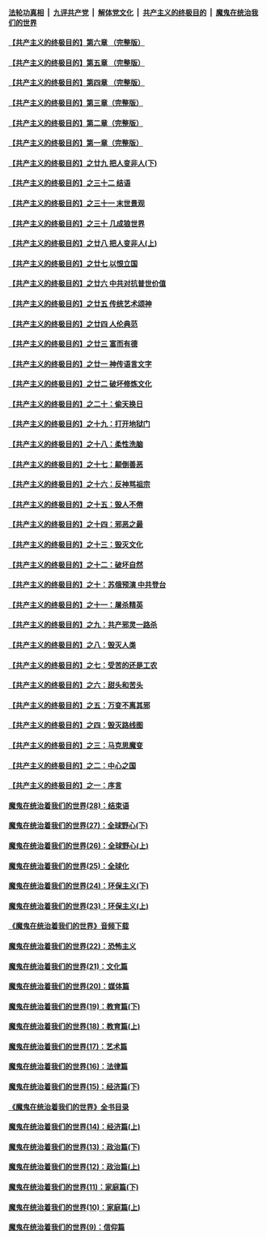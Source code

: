 ####  [法轮功真相](../../../../basic/blob/master/README.md?t=05270630) &nbsp;|&nbsp; [九评共产党](../../../../9ping.md/blob/master/README.md?t=05270630) &nbsp;|&nbsp; [解体党文化](../../../../jtdwh.md/blob/master/README.md?t=05270630)  &nbsp;|&nbsp; [共产主义的终极目的](../../../../gczydzjmd.md/blob/master/README.md?t=05270630) &nbsp;|&nbsp; [魔鬼在统治我们的世界](../../../../mgztzwmdsj.md/blob/master/README.md?t=05270630) 

#### [【共产主义的终极目的】第六章 （完整版）](../pages/nsc422/n11428913.md?t=05270630) 

#### [【共产主义的终极目的】第五章 （完整版）](../pages/nsc422/n11428912.md?t=05270630) 

#### [【共产主义的终极目的】第四章 （完整版）](../pages/nsc422/n11428907.md?t=05270630) 

#### [【共产主义的终极目的】第三章（完整版）](../pages/nsc422/n11428848.md?t=05270630) 

#### [【共产主义的终极目的】第二章（完整版）](../pages/nsc422/n11428831.md?t=05270630) 

#### [【共产主义的终极目的】第一章（完整版）](../pages/nsc422/n11417651.md?t=05270630) 

#### [【共产主义的终极目的】之廿九 把人变非人(下)](../pages/nsc422/n11344140.md?t=05270630) 

#### [【共产主义的终极目的】之三十二 结语](../pages/nsc422/n11360535.md?t=05270630) 

#### [【共产主义的终极目的】之三十一 末世景观](../pages/nsc422/n11351129.md?t=05270630) 

#### [【共产主义的终极目的】之三十 几成狼世界](../pages/nsc422/n11348280.md?t=05270630) 

#### [【共产主义的终极目的】之廿八 把人变非人(上)](../pages/nsc422/n11340492.md?t=05270630) 

#### [【共产主义的终极目的】之廿七 以恨立国](../pages/nsc422/n11336944.md?t=05270630) 

#### [【共产主义的终极目的】之廿六 中共对抗普世价值](../pages/nsc422/n11324785.md?t=05270630) 

#### [【共产主义的终极目的】之廿五 传统艺术颂神](../pages/nsc422/n11296396.md?t=05270630) 

#### [【共产主义的终极目的】之廿四 人伦典范](../pages/nsc422/n11296397.md?t=05270630) 

#### [【共产主义的终极目的】之廿三 富而有德](../pages/nsc422/n11283598.md?t=05270630) 

#### [【共产主义的终极目的】之廿一 神传语言文字](../pages/nsc422/n11263265.md?t=05270630) 

#### [【共产主义的终极目的】之廿二 破坏修炼文化](../pages/nsc422/n11245728.md?t=05270630) 

#### [【共产主义的终极目的】之二十：偷天换日](../pages/nsc422/n11238846.md?t=05270630) 

#### [【共产主义的终极目的】之十九：打开地狱门](../pages/nsc422/n11206376.md?t=05270630) 

#### [【共产主义的终极目的】之十八：柔性洗脑](../pages/nsc422/n11199994.md?t=05270630) 

#### [【共产主义的终极目的】之十七：颠倒善恶](../pages/nsc422/n11179782.md?t=05270630) 

#### [【共产主义的终极目的】之十六：反神骂祖宗](../pages/nsc422/n11166798.md?t=05270630) 

#### [【共产主义的终极目的】之十五：毁人不倦](../pages/nsc422/n11166792.md?t=05270630) 

#### [【共产主义的终极目的】之十四：邪恶之最](../pages/nsc422/n11150249.md?t=05270630) 

#### [【共产主义的终极目的】之十三：毁灭文化](../pages/nsc422/n11135227.md?t=05270630) 

#### [【共产主义的终极目的】之十二：破坏自然](../pages/nsc422/n11135214.md?t=05270630) 

#### [【共产主义的终极目的】之十：苏俄预演 中共登台](../pages/nsc422/n11118424.md?t=05270630) 

#### [【共产主义的终极目的】之十一：屠杀精英](../pages/nsc422/n11118442.md?t=05270630) 

#### [【共产主义的终极目的】之九：共产邪灵一路杀](../pages/nsc422/n11114139.md?t=05270630) 

#### [【共产主义的终极目的】之八：毁灭人类](../pages/nsc422/n11108503.md?t=05270630) 

#### [【共产主义的终极目的】之七：受苦的还是工农](../pages/nsc422/n11101809.md?t=05270630) 

#### [【共产主义的终极目的】之六：甜头和苦头](../pages/nsc422/n11096971.md?t=05270630) 

#### [【共产主义的终极目的】之五：万变不离其邪](../pages/nsc422/n11091285.md?t=05270630) 

#### [【共产主义的终极目的】之四：毁灭路线图](../pages/nsc422/n11086284.md?t=05270630) 

#### [【共产主义的终极目的】之三：马克思魔变](../pages/nsc422/n11061941.md?t=05270630) 

#### [【共产主义的终极目的】之二：中心之国](../pages/nsc422/n11047728.md?t=05270630) 

#### [【共产主义的终极目的】之一：序言](../pages/nsc422/n11086077.md?t=05270630) 

#### [魔鬼在统治着我们的世界(28)：结束语](../pages/nsc422/n10936246.md?t=05270630) 

#### [魔鬼在统治着我们的世界(27)：全球野心(下)](../pages/nsc422/n10928319.md?t=05270630) 

#### [魔鬼在统治着我们的世界(26)：全球野心(上)](../pages/nsc422/n10900318.md?t=05270630) 

#### [魔鬼在统治着我们的世界(25)：全球化](../pages/nsc422/n10788205.md?t=05270630) 

#### [魔鬼在统治着我们的世界(24)：环保主义(下)](../pages/nsc422/n10695307.md?t=05270630) 

#### [魔鬼在统治着我们的世界(23)：环保主义(上)](../pages/nsc422/n10688613.md?t=05270630) 

#### [《魔鬼在统治着我们的世界》音频下载](../pages/nsc422/n10635553.md?t=05270630) 

#### [魔鬼在统治着我们的世界(22)：恐怖主义](../pages/nsc422/n10614727.md?t=05270630) 

#### [魔鬼在统治着我们的世界(21)：文化篇](../pages/nsc422/n10597706.md?t=05270630) 

#### [魔鬼在统治着我们的世界(20)：媒体篇](../pages/nsc422/n10586579.md?t=05270630) 

#### [魔鬼在统治着我们的世界(19)：教育篇(下)](../pages/nsc422/n10564808.md?t=05270630) 

#### [魔鬼在统治着我们的世界(18)：教育篇(上)](../pages/nsc422/n10526970.md?t=05270630) 

#### [魔鬼在统治着我们的世界(17)：艺术篇](../pages/nsc422/n10499093.md?t=05270630) 

#### [魔鬼在统治着我们的世界(16)：法律篇](../pages/nsc422/n10485969.md?t=05270630) 

#### [魔鬼在统治着我们的世界(15)：经济篇(下)](../pages/nsc422/n10469975.md?t=05270630) 

#### [《魔鬼在统治着我们的世界》全书目录](../pages/nsc422/n10464261.md?t=05270630) 

#### [魔鬼在统治着我们的世界(14)：经济篇(上)](../pages/nsc422/n10457370.md?t=05270630) 

#### [魔鬼在统治着我们的世界(13)：政治篇(下)](../pages/nsc422/n10448270.md?t=05270630) 

#### [魔鬼在统治着我们的世界(12)：政治篇(上)](../pages/nsc422/n10444576.md?t=05270630) 

#### [魔鬼在统治着我们的世界(11)：家庭篇(下)](../pages/nsc422/n10440961.md?t=05270630) 

#### [魔鬼在统治着我们的世界(10)：家庭篇(上)](../pages/nsc422/n10435448.md?t=05270630) 

#### [魔鬼在统治着我们的世界(9)：信仰篇](../pages/nsc422/n10432159.md?t=05270630) 

